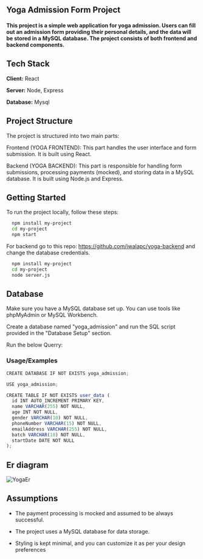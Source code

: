 
## Yoga Admission Form Project

#### This project is a simple web application for yoga admission. Users can fill out an admission form providing their personal details, and the data will be stored in a MySQL database. The project consists of both frontend and backend components.



## Tech Stack

**Client:** React

**Server:** Node, Express

**Database:** Mysql


## Project Structure
The project is structured into two main parts:

Frontend (YOGA FRONTEND): This part handles the user interface and form submission. It is built using React.

Backend (YOGA BACKEND): This part is responsible for handling form submissions, processing payments (mocked), and storing data in a MySQL database. It is built using Node.js and Express.



## Getting Started


To run the project locally, follow these steps:

```bash
  npm install my-project
  cd my-project
  npm start

```
For backend go to this repo: https://github.com/jwalapc/yoga-backend and change the database credentials.

```bash
  npm install my-project
  cd my-project
  node server.js

```


## Database
Make sure you have a MySQL database set up. You can use tools like phpMyAdmin or MySQL Workbench.

Create a database named "yoga_admission" and run the SQL script provided in the "Database Setup" section.

Run the below Querry:

    
### Usage/Examples

```javascript
CREATE DATABASE IF NOT EXISTS yoga_admission;

USE yoga_admission;

CREATE TABLE IF NOT EXISTS user_data (
  id INT AUTO_INCREMENT PRIMARY KEY,
  name VARCHAR(255) NOT NULL,
  age INT NOT NULL,
  gender VARCHAR(10) NOT NULL,
  phoneNumber VARCHAR(15) NOT NULL,
  emailAddress VARCHAR(255) NOT NULL,
  batch VARCHAR(10) NOT NULL,
  startDate DATE NOT NULL
);

```


## Er diagram

![YogaEr](https://github.com/jwalapc/yoga-frontend/assets/59509045/10dc8010-89d5-4222-b74f-1aa8bc6d7944)



## Assumptions

- The payment processing is mocked and assumed to be always successful.
- The project uses a MySQL database for data storage.

- Styling is kept minimal, and you can customize it as per your design preferences

